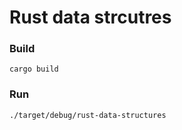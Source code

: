 # Rust data strcutres

### Build
```
cargo build
```


### Run
```
./target/debug/rust-data-structures
```
